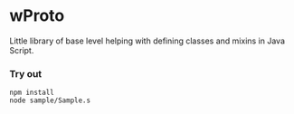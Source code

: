 # wProto

Little library of base level helping with defining classes and mixins in Java Script.

### Try out
```
npm install
node sample/Sample.s
```

















